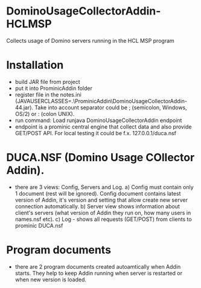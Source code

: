 # DominoUsageCollectorAddin-HCLMSP
Collects usage of Domino servers running in the HCL MSP program

# Installation
- build JAR file from project
- put it into ProminicAddin folder
- register file in the notes.ini (JAVAUSERCLASSES=.\ProminicAddin\DominoUsageCollectorAddin-44.jar). Take into account separator could be ; (semicolon, Windows, OS/2) or : (colon UNIX).
- run command: Load runjava DominoUsageCollectorAddin endpoint
- endpoint is a prominic central engine that collect data and also provide GET/POST API. For local testing it could be f.x. 127.0.0.1/duca.nsf

# DUCA.NSF (Domino Usage COllector Addin).
- there are 3 views: Config, Servers and Log.
a) Config must contain only 1 document (rest will be ignored). Config document contains latest version of Addin, it's version and setting that allow create new server connection automatically.
b) Server view shows information about client's servers (what version of Addin they run on, how many users in names.nsf etc).
c) Log - shows all requests (GET/POST) from clients to prominic DUCA.nsf

# Program documents
- there are 2 program documents created autoamtically when Addin starts. They help to keep Addin running when server is restarted or when new version is loaded.
